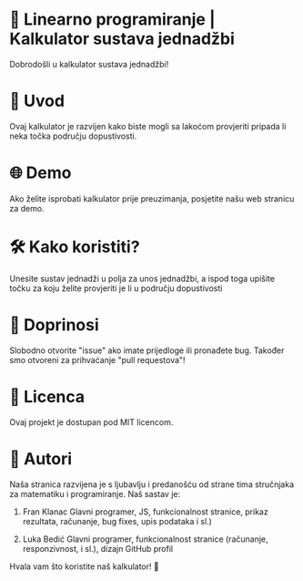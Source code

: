 # 🧮 Linearno programiranje | Kalkulator sustava jednadžbi
Dobrodošli u kalkulator sustava jednadžbi!

# 🚀 Uvod
Ovaj kalkulator je razvijen kako biste mogli sa lakoćom provjeriti pripada li neka točka području dopustivosti.

# 🌐 Demo
Ako želite isprobati kalkulator prije preuzimanja, posjetite našu web stranicu za demo.

# 🛠️ Kako koristiti?
Unesite sustav jednadži u polja za unos jednadžbi, a ispod toga upišite točku za koju želite provjeriti je li u području dopustivosti

# 🤝 Doprinosi
Slobodno otvorite "issue" ako imate prijedloge ili pronađete bug. Također smo otvoreni za prihvaćanje "pull requestova"!

# 📄 Licenca
Ovaj projekt je dostupan pod MIT licencom.

# 👥 Autori
Naša stranica razvijena je s ljubavlju i predanošću od strane tima stručnjaka za matematiku i programiranje. Naš sastav je:

1. Fran Klanac
Glavni programer, JS, funkcionalnost stranice, prikaz rezultata, računanje, bug fixes, upis podataka i sl.)

2. Luka Bedić
Glavni programer, funkcionalnost stranice (računanje, responzivnost, i sl.), dizajn
GitHub profil

Hvala vam što koristite naš kalkulator! 🎉
